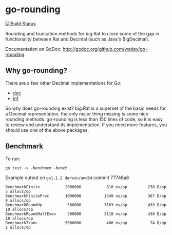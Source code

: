 go-rounding
===========

[![Build Status](https://travis-ci.org/wadey/go-rounding.png?branch=master)](https://travis-ci.org/wadey/go-rounding)

Rounding and truncation methods for big.Rat to close some of the gap in
functionality between Rat and Decimal (such as Java's BigDecimal).

Documentation on GoDoc: <http://godoc.org/github.com/wadey/go-rounding>.

Why go-rounding?
----------------

There are a few other Decimal implementations for Go:

- [dec](http://godoc.org/code.google.com/p/godec/dec)
- [inf](http://godoc.org/speter.net/go/exp/math/dec/inf)

So why does go-rounding exist? big.Rat is a superset of the basic needs for
a Decimal representation, the only major thing missing is some nice rounding
methods. go-rounding is less than 150 lines of code, so it is easy to review
and understand its implementation. If you need more features, you should use
one of the above packages.

Benchmark
---------

To run:

    go test -v -benchmem -bench .

Example output on `go1.1.2 darwin/amd64` commit 77746a8

    BenchmarkFinite           2000000           810 ns/op         238 B/op          5 allocs/op
    BenchmarkFinitePrec       1000000          1349 ns/op         367 B/op          8 allocs/op
    BenchmarkRoundUp           500000          3103 ns/op         439 B/op         10 allocs/op
    BenchmarkRoundHalfEven     500000          3118 ns/op         438 B/op         10 allocs/op
    BenchmarkTrunc            5000000           406 ns/op          74 B/op          1 allocs/op
